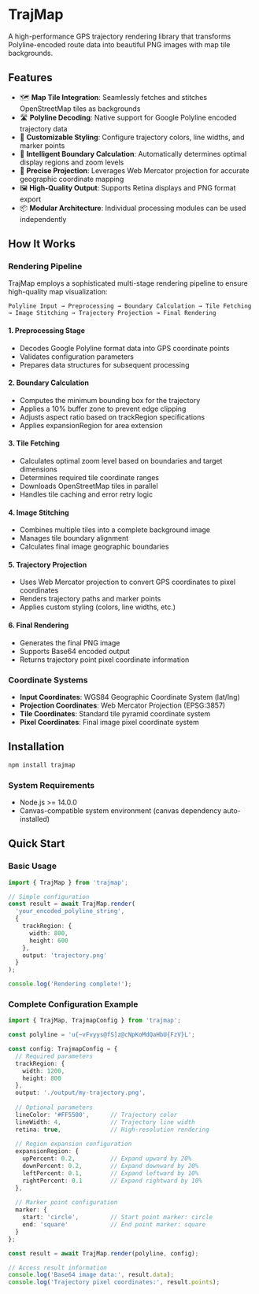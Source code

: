 # TrajMap

A high-performance GPS trajectory rendering library that transforms Polyline-encoded route data into beautiful PNG images with map tile backgrounds.

## Features

- 🗺️ **Map Tile Integration**: Seamlessly fetches and stitches OpenStreetMap tiles as backgrounds
- 🛣️ **Polyline Decoding**: Native support for Google Polyline encoded trajectory data
- 🎨 **Customizable Styling**: Configure trajectory colors, line widths, and marker points
- 📐 **Intelligent Boundary Calculation**: Automatically determines optimal display regions and zoom levels
- 🎯 **Precise Projection**: Leverages Web Mercator projection for accurate geographic coordinate mapping
- 🖼️ **High-Quality Output**: Supports Retina displays and PNG format export
- 📦 **Modular Architecture**: Individual processing modules can be used independently

## How It Works

### Rendering Pipeline

TrajMap employs a sophisticated multi-stage rendering pipeline to ensure high-quality map visualization:

```
Polyline Input → Preprocessing → Boundary Calculation → Tile Fetching → Image Stitching → Trajectory Projection → Final Rendering
```

#### 1. Preprocessing Stage
- Decodes Google Polyline format data into GPS coordinate points
- Validates configuration parameters
- Prepares data structures for subsequent processing

#### 2. Boundary Calculation
- Computes the minimum bounding box for the trajectory
- Applies a 10% buffer zone to prevent edge clipping
- Adjusts aspect ratio based on trackRegion specifications
- Applies expansionRegion for area extension

#### 3. Tile Fetching
- Calculates optimal zoom level based on boundaries and target dimensions
- Determines required tile coordinate ranges
- Downloads OpenStreetMap tiles in parallel
- Handles tile caching and error retry logic

#### 4. Image Stitching
- Combines multiple tiles into a complete background image
- Manages tile boundary alignment
- Calculates final image geographic boundaries

#### 5. Trajectory Projection
- Uses Web Mercator projection to convert GPS coordinates to pixel coordinates
- Renders trajectory paths and marker points
- Applies custom styling (colors, line widths, etc.)

#### 6. Final Rendering
- Generates the final PNG image
- Supports Base64 encoded output
- Returns trajectory point pixel coordinate information

### Coordinate Systems

- **Input Coordinates**: WGS84 Geographic Coordinate System (lat/lng)
- **Projection Coordinates**: Web Mercator Projection (EPSG:3857)
- **Tile Coordinates**: Standard tile pyramid coordinate system
- **Pixel Coordinates**: Final image pixel coordinate system

## Installation

```bash
npm install trajmap
```

### System Requirements

- Node.js >= 14.0.0
- Canvas-compatible system environment (canvas dependency auto-installed)

## Quick Start

### Basic Usage

```typescript
import { TrajMap } from 'trajmap';

// Simple configuration
const result = await TrajMap.render(
  'your_encoded_polyline_string',
  {
    trackRegion: {
      width: 800,
      height: 600
    },
    output: 'trajectory.png'
  }
);

console.log('Rendering complete!');
```

### Complete Configuration Example

```typescript
import { TrajMap, TrajmapConfig } from 'trajmap';

const polyline = 'u{~vFvyys@fS]z@cNpKoMdQaHbU{FzV}L';

const config: TrajmapConfig = {
  // Required parameters
  trackRegion: {
    width: 1200,
    height: 800
  },
  output: './output/my-trajectory.png',
  
  // Optional parameters
  lineColor: '#FF5500',      // Trajectory color
  lineWidth: 4,              // Trajectory line width
  retina: true,              // High-resolution rendering
  
  // Region expansion configuration
  expansionRegion: {
    upPercent: 0.2,          // Expand upward by 20%
    downPercent: 0.2,        // Expand downward by 20%
    leftPercent: 0.1,        // Expand leftward by 10%
    rightPercent: 0.1        // Expand rightward by 10%
  },
  
  // Marker point configuration
  marker: {
    start: 'circle',         // Start point marker: circle
    end: 'square'            // End point marker: square
  }
};

const result = await TrajMap.render(polyline, config);

// Access result information
console.log('Base64 image data:', result.data);
console.log('Trajectory pixel coordinates:', result.points);
```
